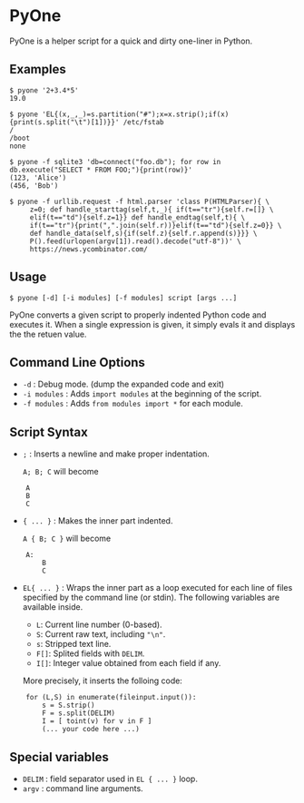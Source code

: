 # PyOne

PyOne is a helper script for a quick and dirty one-liner in Python.

## Examples

    $ pyone '2+3.4*5'
    19.0

    $ pyone 'EL{(x,_,_)=s.partition("#");x=x.strip();if(x){print(s.split("\t")[1])}}' /etc/fstab
    /
    /boot
    none
    
    $ pyone -f sqlite3 'db=connect("foo.db"); for row in db.execute("SELECT * FROM FOO;"){print(row)}'
    (123, 'Alice')
    (456, 'Bob')
    
    $ pyone -f urllib.request -f html.parser 'class P(HTMLParser){ \
         z=0; def handle_starttag(self,t,_){ if(t=="tr"){self.r=[]} \
         elif(t=="td"){self.z=1}} def handle_endtag(self,t){ \
         if(t=="tr"){print(",".join(self.r))}elif(t=="td"){self.z=0}} \
         def handle_data(self,s){if(self.z){self.r.append(s)}}} \
         P().feed(urlopen(argv[1]).read().decode("utf-8"))' \
         https://news.ycombinator.com/

## Usage

    $ pyone [-d] [-i modules] [-f modules] script [args ...]

PyOne converts a given script to properly indented Python code
and executes it. When a single expression is given, it simply
evals it and displays the the retuen value.

## Command Line Options

 * `-d`         : Debug mode. (dump the expanded code and exit)
 * `-i modules` : Adds `import modules` at the beginning of the script.
 * `-f modules` : Adds `from modules import *` for each module.

## Script Syntax

 * `;`          : Inserts a newline and make proper indentation.

   `A; B; C` will become
```   
    A
    B
    C
```

 * `{ ... }`    : Makes the inner part indented.
 
   `A { B; C }` will become
```
    A:
        B
        C
```

 * `EL{ ... }`  : Wraps the inner part as a loop executed for each line
   of files specified by the command line (or stdin).
   The following variables are available inside.
   
   * `L`:   Current line number (0-based).
   * `S`:   Current raw text, including `"\n"`.
   * `s`:   Stripped text line.
   * `F[]`: Splited fields with `DELIM`.
   * `I[]`: Integer value obtained from each field if any.

   More precisely, it inserts the folloing code:
```
    for (L,S) in enumerate(fileinput.input()):
        s = S.strip()
        F = s.split(DELIM)
        I = [ toint(v) for v in F ]
        (... your code here ...)
```

## Special variables

 * `DELIM` : field separator used in `EL { ... }` loop.
 * `argv`  : command line arguments.
